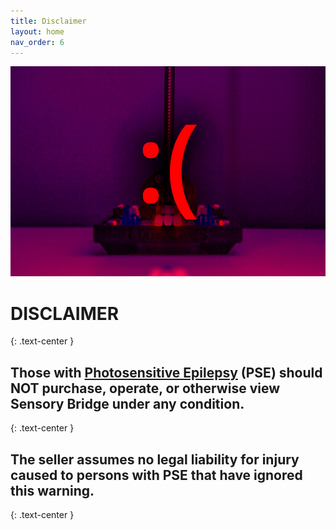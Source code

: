 ```yaml
---
title: Disclaimer
layout: home
nav_order: 6
---
```


![SENSORY BRIDGE IS OPEN](https://github.com/connornishijima/sensory_bridge_docs/blob/main/img/sad.jpg?raw=true)

# **DISCLAIMER**
{: .text-center }

## **Those with [Photosensitive Epilepsy](https://en.wikipedia.org/wiki/Photosensitive_epilepsy) (PSE) should NOT purchase, operate, or otherwise view Sensory Bridge under any condition.**
{: .text-center }

## **The seller assumes no legal liability for injury caused to persons with PSE that have ignored this warning.**
{: .text-center }
